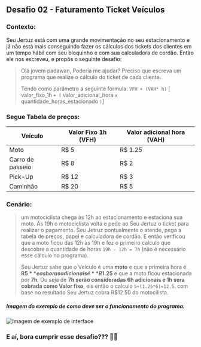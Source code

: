 ## Desafio 02 - Faturamento Ticket Veículos

### Contexto: 
Seu Jertuz está com uma grande movimentação no seu estacionamento e já não está mais conseguindo fazer os cálculos dos tickets dos clientes em um tempo hábil com seu bloquinho e com sua calculadora de cordão. Então ele nos escreveu, e propôs o seguinte desafio:    
> Olá jovem padawan, Poderia me ajudar? Preciso que escreva um programa que realize o cálculo do ticket de cada cliente. 
> 
> Tendo como parâmetro a seguinte formula:  ```VFH + (VAH* h)``` [ valor_fixo_1h ```+ (``` valor_adicional_hora ```x``` quantidade_horas_estacionado ```)```]
> 



### Segue Tabela de preços:  


Veículo             | Valor Fixo 1h (VFH) | Valor adicional hora (VAH)
------------------- | -------------------| ---------
Moto                | R$ 5               |   R$ 1.25
Carro de passeio    | R$ 8               |   R$ 2
Pick-Up             | R$ 12              |   R$ 3
Caminhão            | R$ 20              |   R$ 5 

  
### Cenário: 
> um motociclista chega às 12h ao estacionamento e estaciona sua moto. Às 19h o motociclista volta e pede ao Seu Jertuz o ticket para realizar o pagamento. Seu Jetruz pontualmente o atende, pega a tabela de preços, papel e calculadora de cordão. E então verificou que a moto ficou das 12h às 19h e fez o primeiro calculo que descobre a quantidade de horas ```19h - 12h = 7h``` (não é necessário esse cálculo  no programa). 
> 
>Seu Jertuz sabe que o Veículo é uma **moto** e que a primeira hora é **R$5** e as horas adicionais é **R$1.25** e que a moto ficou estacionada por **7h**. Ou seja de **7h serão consideradas 6h adicionais e 1h sera cobrada como Valor fixo**, eis então o calculo ```5+(1.25*6)=12.5```. com base no resultado Seu Jertuz cobra R$12.50 do motocilista.

##### **Imagem do exemplo de como deve ser o funcionamento do programa:** 

![Imagem de exemplo de interface](https://i.imgur.com/anB8cOH.png)

### E aí, bora cumprir esse desafio??? 👩‍💻

